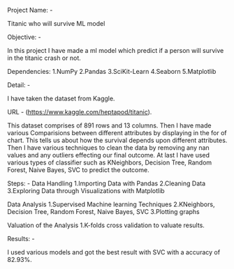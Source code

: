 Project Name: - 

  Titanic who will survive ML model 

 

Objective: - 

In this project I have made a ml model which predict if a person will survive in the titanic crash or not.  

Dependencies:
1.NumPy
2.Pandas
3.SciKit-Learn
4.Seaborn
5.Matplotlib
 

Detail: -

I have taken the dataset from Kaggle. 

URL - (https://www.kaggle.com/heptapod/titanic). 

This dataset comprises of 891 rows and 13 columns. Then I have made various Comparisions between different attributes by displaying in the for of chart. This tells us about how the survival depends upon different attributes. Then I have various techniques to clean the data by removing any nan values and any outliers effecting our final outcome. At last I have used various types of classifier such as KNeighbors, Decision Tree, Random Forest, Naive Bayes, SVC to predict the outcome. 

Steps: -
  Data Handling
    1.Importing Data with Pandas
    2.Cleaning Data
    3.Exploring Data through Visualizations with Matplotlib
    
  Data Analysis
    1.Supervised Machine learning Techniques
    2.KNeighbors, Decision Tree, Random Forest, Naive Bayes, SVC
    3.Plotting graphs

  Valuation of the Analysis
    1.K-folds cross validation to valuate results.
    
    
Results: -  

I used various models and got the best result with SVC with a accuracy of 82.93%. 
